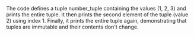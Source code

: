The code defines a tuple number_tuple containing the values (1, 2, 3) and prints the entire tuple. It then prints the second element of the tuple (value 2) using index 1. Finally, it prints the entire tuple again, demonstrating that tuples are immutable and their contents don't change.
